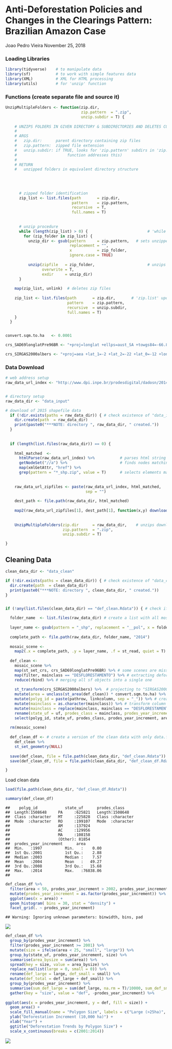 Anti-Deforestation Policies and Changes in the Clearings Pattern: Brazilian Amazon Case
================
Joao Pedro Vieira
November 25, 2018

### Loading Libraries

``` r
library(tidyverse)    # to manipulate data 
library(sf)           # to work with simple features data
library(XML)          # XML for HTML processing
library(utils)        # for 'unzip' function
```

### Functions (create separate file and source it)

``` r
UnzipMultipleFolders <- function(zip.dir,
                                 zip.pattern  = ".zip",
                                 unzip.subdir = T) {
  
    # UNZIPS FOLDERS IN GIVEN DIRECTORY & SUBDIRECTORIES AND DELETES COMPRESSED FOLDERS
    #
    # ARGS
    #   zip.dir:      parent directory containing zip files
    #   zip.pattern:  zipped file extension
    #   unzip.subdir: if TRUE, looks for 'zip.pattern' subdirs in 'zip.dir' (but does not find nested compressed dirs - 'while' loop in >
    #                      function addresses this)
    #
    # RETURN
    #   unzipped folders in equivalent directory structure
  
  
  
  
      # zipped folder identification 
      zip_list <- list.files(path       = zip.dir,
                             pattern    = zip.pattern,
                             recursive  = T,
                             full.names = T)
    
    
      # unzip procedure
      while (length(zip_list) > 0) {                          # 'while' to enable recursive unzip
        for (zip_folder in zip_list) {
          unzip_dir <- gsub(pattern     = zip.pattern,   # sets unzipped dir structure to mirror original zipped dir structure
                            replacement = "",
                            x           = zip_folder,
                            ignore.case = TRUE)
    
          unzip(zipfile   = zip_folder,                       # unzips folders
                overwrite = T,
                exdir     = unzip_dir)
      }
  
    map(zip_list, unlink)  # deletes zip files
  
    zip_list <- list.files(path       = zip.dir,       # 'zip.list' updated to check existence of remaining zip dirs in recently unzipped dirs
                           pattern    = zip.pattern,
                           recursive  = unzip.subdir,
                           full.names = T)
    }
  }


convert.sqm.to.ha   <- 0.0001

crs_SAD69longlatPre96BR <- "+proj=longlat +ellps=aust_SA +towgs84=-66.8700,4.3700,-38.5200,0.0,0.0,0.0,0.0 +no_defs"

crs_SIRGAS2000albers <- "+proj=aea +lat_1=-2 +lat_2=-22 +lat_0=-12 +lon_0=-54 +x_0=0 +y_0=0 +ellps=GRS80 +units=m +no_defs"
```

### Data Download

``` r
# web address setup
raw_data_url_index <- "http://www.dpi.inpe.br/prodesdigital/dadosn/2014/"


# directory setup
raw_data_dir <- "data_input" 

# download of 2015 shapefile data
  if (!dir.exists(paths = raw_data_dir)) { # check existence of "data_input" folder
    dir.create(path  = raw_data_dir)
    print(paste0("***NOTE: directory ", raw_data_dir, " created."))
  }
  
  
  if (length(list.files(raw_data_dir)) == 0) {
  
    html_matched  <- 
      htmlParse(raw_data_url_index) %>%           # parses html string (splits into components)
      getNodeSet("//a") %>%                       # finds nodes matching criterion "//a"
      map(xmlGetAttr, "href") %>% 
      grep(pattern = "*_shp.zip", value = T)      # selects elements matching "*_shp.zip" (returns landsat mosaic scenes)
  
    
    raw_data_url_zipfiles <- paste(raw_data_url_index, html_matched,
                                   sep = "")
    
    dest_path <- file.path(raw_data_dir, html_matched)
    
    map2(raw_data_url_zipfiles[1], dest_path[1], function(x,y) download.file(x,y))  # name determined in 'html_matched'
    
    
    UnzipMultipleFolders(zip.dir      = raw_data_dir,    # unzips downloaded data and deletes original compressed files
                         zip.pattern  = ".zip",
                         unzip.subdir = T)

}
```

Cleaning Data
-------------

``` r
clean_data_dir <- "data_clean"

if (!dir.exists(paths = clean_data_dir)) { # check existence of "data_clean" folder
  dir.create(path  = clean_data_dir)
  print(paste0("***NOTE: directory ", clean_data_dir, " created."))
}


if (!any(list.files(clean_data_dir) == "def_clean.Rdata")) { # check if def_clean.Rdata already exists locally

  folder_name  <- list.files(raw_data_dir) # create a list with all mosaic scene folders
  
  layer_name <- gsub(pattern = "_shp", replacement = "__pol", x = folder_name) # layer name is very similar to the folder name
  
  complete_path <- file.path(raw_data_dir, folder_name, "2014")
  
  mosaic_scene <- 
    map2(.x = complete_path, .y = layer_name, .f = st_read, quiet = T) 
    
  def_clean <-
    mosaic_scene %>% 
    map(st_set_crs, crs_SAD69longlatPre96BR) %>% # some scenes are missing the proj4string, so we set it based on documentation and existing proj4string 
    map(filter, mainclass == "DESFLORESTAMENTO") %>% # extracting deforestation data
    reduce(rbind) %>% # merging all sf objects into a single one
    
    st_transform(crs_SIRGAS2000albers) %>%  # projecting to "SIRGAS2000albers"
    mutate(area = unclass(st_area(def_clean)) * convert.sqm.to.ha) %>% # create area column and convert it to hectars
    mutate(polyg_id = paste(pathrow, linkcolumn, sep = "_")) %>% # create id column
    mutate(mainclass = as.character(mainclass)) %>% # transform column class from factor to character
    mutate(mainclass = replace(mainclass, mainclass == "DESFLORESTAMENTO", "DEFORESTATION")) %>% # translate mainclass
    rename(state_uf = uf, prodes_class = mainclass, prodes_year_increment = ano) %>%  # adjust columns name
    select(polyg_id, state_uf, prodes_class, prodes_year_increment, area) # keep column of interest
  
  rm(mosaic_scene)
  
  def_clean_df <- # create a version of the clean data with only data.frame information to have a light version of the data
    def_clean %>% 
    st_set_geometry(NULL)
  
  save(def_clean, file = file.path(clean_data_dir, "def_clean.Rdata"))  
  save(def_clean_df, file = file.path(clean_data_dir, "def_clean_df.Rdata"))  

}
```

Load clean data

``` r
load(file.path(clean_data_dir, "def_clean_df.Rdata"))

summary(def_clean_df)
```

    ##    polyg_id            state_uf      prodes_class      
    ##  Length:1508648     PA     :625821   Length:1508648    
    ##  Class :character   MT     :225828   Class :character  
    ##  Mode  :character   RO     :199107   Mode  :character  
    ##                     AM     :137924                     
    ##                     AC     :129956                     
    ##                     MA     :108158                     
    ##                     (Other): 81854                     
    ##  prodes_year_increment      area         
    ##  Min.   :1997          Min.   :    0.00  
    ##  1st Qu.:2001          1st Qu.:    2.88  
    ##  Median :2003          Median :    7.57  
    ##  Mean   :2004          Mean   :   49.27  
    ##  3rd Qu.:2008          3rd Qu.:   15.68  
    ##  Max.   :2014          Max.   :76838.06  
    ## 

``` r
def_clean_df %>% 
  filter(area < 50, prodes_year_increment > 2002, prodes_year_increment < 2010) %>% 
  mutate(prodes_year_increment = as.factor(prodes_year_increment)) %>% 
  ggplot(aes(x = area)) +
  geom_histogram( bins = 30, stat = "density") +
  facet_grid(. ~ prodes_year_increment)
```

    ## Warning: Ignoring unknown parameters: binwidth, bins, pad

![](final-project_files/figure-markdown_github/unnamed-chunk-4-1.png)

``` r
def_clean_df %>% 
  group_by(prodes_year_increment) %>% 
  filter(prodes_year_increment >= 2001) %>% 
  mutate(size = ifelse(area < 25, "small", "large")) %>% 
  group_by(state_uf, prodes_year_increment, size) %>% 
  summarise(area_bysize = sum(area)) %>% 
  spread(key = size, value = area_bysize) %>% 
  replace_na(list(large = 0, small = 0)) %>% 
  rename(def_large = large, def_small = small) %>% 
  mutate(def_total = def_large + def_small) %>% 
  group_by(prodes_year_increment) %>% 
  summarise(sum_def_large = sum(def_large, na.rm = T)/10000, sum_def_small = sum(def_small, na.rm = T)/10000) %>% 
  gather(key = "size", value = "def", -prodes_year_increment) %>% 
  
ggplot(aes(x = prodes_year_increment, y = def, fill = size)) +
  geom_area() +
  scale_fill_manual(name = "Polygon Size", labels = c("Large (>25ha)", "Small (<25ha)"), values = c("coral1", "lightblue")) +
  ylab("Deforestation Increment (10,000 ha)") +
  xlab("Year") +
  ggtitle("Deforestation Trends by Polygon Size") +
  scale_x_continuous(breaks = c(2001:2014))
```

![](final-project_files/figure-markdown_github/unnamed-chunk-5-1.png)

